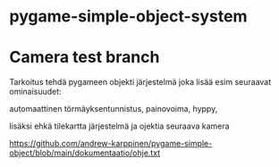 # pygame-simple-object-system
# Camera test branch


Tarkoitus tehdä pygameen objekti järjestelmä joka lisää esim seuraavat ominaisuudet:

automaattinen törmäyksentunnistus,
painovoima,
hyppy,

lisäksi ehkä tilekartta järjestelmä ja ojektia seuraava kamera


https://github.com/andrew-karppinen/pygame-simple-object/blob/main/dokumentaatio/ohje.txt
